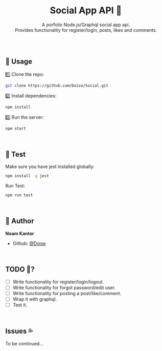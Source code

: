 <h1 align="center">Social App API 👋</h1>

<p align="center">A porfolio Node.js/Graphql social app api.</br>Provides functionality for register/login, posts, likes and comments.</p>
</br></br>

## 🚀 Usage

1️⃣ Clone the repo:

```sh
git clone https://github.com/Doise/Social.git
```

2️⃣ Install dependencies:

```sh
npm install
```

3️⃣ Run the server:

```sh
npm start
```

</br>

## 🧪 Test

Make sure you have jest installed globally:

```sh
npm install -g jest
```

Run Test:

```sh
npm run test
```

</br>

## 👨 Author

**Noam Kantor**

- Github: [@Doise](https://github.com/Doise)

</br>

## TODO 📝?

- [ ] Write functionality for register/login/logout.
- [ ] Write functionality for forgot password/edit user.
- [ ] Write functionality for posting a post/like/comment.
- [ ] Wrap it with graphql.
- [ ] Test it.

</br>

## Issues 💦

To be continued...
